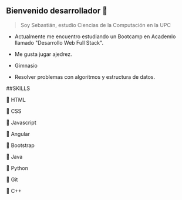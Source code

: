 ## Bienvenido desarrollador :wave:

> Soy Sebastián, estudio Ciencias de la Computación en la UPC

* Actualmente me encuentro estudiando un Bootcamp en Academlo llamado "Desarrollo Web Full Stack".

* Me gusta jugar ajedrez.

* Gimnasio

* Resolver problemas con algoritmos y estructura de datos.

##SKILLS

:diamond_shape_with_a_dot_inside: HTML

:diamond_shape_with_a_dot_inside: CSS

:diamond_shape_with_a_dot_inside: Javascript

:diamond_shape_with_a_dot_inside: Angular

:diamond_shape_with_a_dot_inside: Bootstrap

:diamond_shape_with_a_dot_inside: Java

:diamond_shape_with_a_dot_inside: Python

:diamond_shape_with_a_dot_inside: Git

:diamond_shape_with_a_dot_inside: C++



